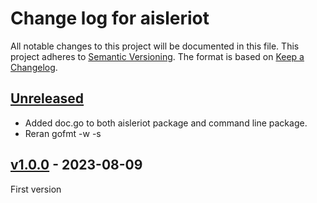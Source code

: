 # Change log for aisleriot
All notable changes to this project will be documented in this file.
This project adheres to [Semantic Versioning].
The format is based on [Keep a Changelog].
	
## [Unreleased]

- Added doc.go to both aisleriot package and command line package.
- Reran gofmt -w -s

## [v1.0.0] - 2023-08-09
First version

[Semantic Versioning]: http://semver.org
[Keep a Changelog]: http://keepachangelog.com
[Unreleased]: https://github.com/philhanna/aisleriot/compare/v1.0.0..HEAD
[v1.0.0]: https://github.com/philhanna/aisleriot/compare/71b80c3..v1.0.0
